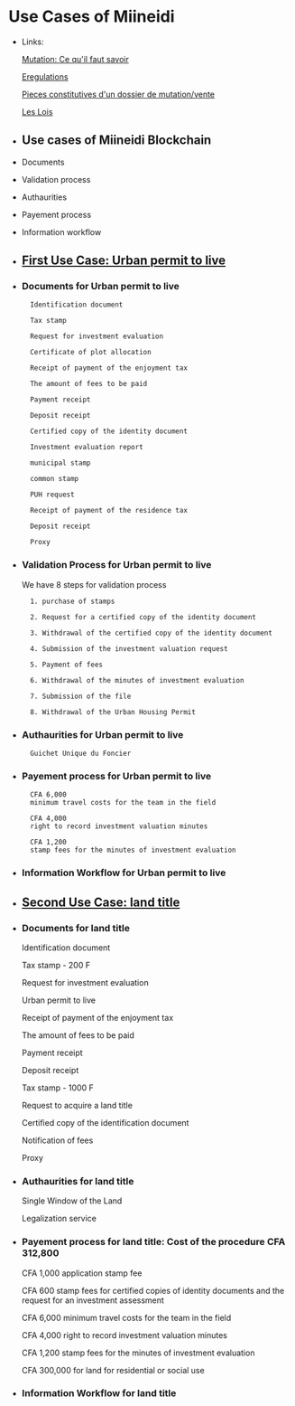 # Use Cases of Miineidi

* Links:

    [Mutation: Ce qu'il faut savoir](https://www.burkina24.com/2016/01/21/droits-de-mutations-des-terrains-dhabitation-ce-quil-faut-savoir/)

    [Eregulations](https://burkinafaso.eregulations.org)

    [Pieces constitutives d'un dossier de mutation/vente](http://infosfiscalesbf.over-blog.com/2016/03/pieces-constitutives-d-un-dossier-de-mutation-vente.html)

    [Les Lois](http://extwprlegs1.fao.org/docs/pdf/bkf139639.pdf)

* ## Use cases of Miineidi Blockchain

* Documents

* Validation process

* Authaurities

* Payement process

* Information workflow

* ## [First Use Case: Urban permit to live](https://burkinafaso.eregulations.org/procedure/82/27?l=fr)

* ### Documents for Urban permit to live

        Identification document

        Tax stamp

        Request for investment evaluation

        Certificate of plot allocation

        Receipt of payment of the enjoyment tax

        The amount of fees to be paid

        Payment receipt

        Deposit receipt

        Certified copy of the identity document

        Investment evaluation report

        municipal stamp

        common stamp

        PUH request

        Receipt of payment of the residence tax

        Deposit receipt

        Proxy

* ### Validation Process for Urban permit to live

    We have 8 steps for validation process

        1. purchase of stamps

        2. Request for a certified copy of the identity document

        3. Withdrawal of the certified copy of the identity document

        4. Submission of the investment valuation request

        5. Payment of fees

        6. Withdrawal of the minutes of investment evaluation

        7. Submission of the file

        8. Withdrawal of the Urban Housing Permit

* ### Authaurities for Urban permit to live

        Guichet Unique du Foncier

* ### Payement process for Urban permit to live

        CFA 6,000
        minimum travel costs for the team in the field

        CFA 4,000
        right to record investment valuation minutes

        CFA 1,200
        stamp fees for the minutes of investment evaluation

* ### Information Workflow for Urban permit to live

* ## [Second Use Case: land title](https://burkinafaso.eregulations.org/procedure/83/25?l=fr)

* ### Documents for land title

    Identification document

    Tax stamp - 200 F

    Request for investment evaluation

    Urban permit to live

    Receipt of payment of the enjoyment tax

    The amount of fees to be paid

    Payment receipt

    Deposit receipt

    Tax stamp - 1000 F

    Request to acquire a land title

    Certified copy of the identification document

    Notification of fees

    Proxy

* ### Authaurities for land title

    Single Window of the Land

    Legalization service

* ### Payement process for land title: Cost of the procedure CFA 312,800

    CFA 1,000
    application stamp fee

    CFA 600
    stamp fees for certified copies of identity documents and the request for an investment assessment

    CFA 6,000
    minimum travel costs for the team in the field

    CFA 4,000
    right to record investment valuation minutes

    CFA 1,200
    stamp fees for the minutes of investment evaluation

    CFA 300,000
    for land for residential or social use

* ### Information Workflow for land title
